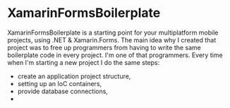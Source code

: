 # XamarinFormsBoilerplate
XamarinFormsBoilerplate is a starting point for your multiplatform mobile projects, using .NET & Xamarin.Forms.
The main idea why I created that project was to free up programmers from having to write the same boilerplate code in every project. 
I'm one of that programmers.
Every time when I'm starting a new project I do the same steps:
- create an application project structure,
- setting up an IoC containers,
- provide database connections,
- 
